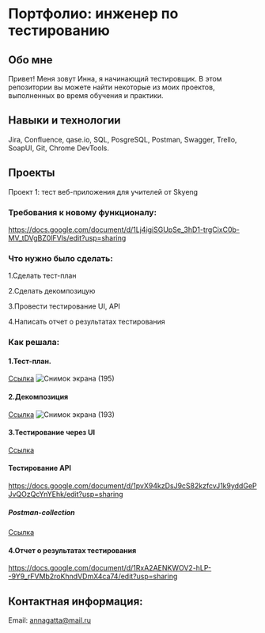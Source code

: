 # Портфолио: инженер по тестированию
## Обо мне
Привет! Меня зовут Инна, я начинающий тестировщик.
В этом репозитории вы можете найти некоторые из моих проектов, выполненных во время обучения и практики.
## Навыки и технологии
Jira, Confluence, qase.io, SQL, PosgreSQL, Postman, Swagger, Trello,
SoapUI, Git, Chrome DevTools.
## Проекты
Проект 1: тест веб-приложения для учителей от Skyeng
### Требования к новому функционалу:
https://docs.google.com/document/d/1Lj4igiSGUpSe_3hD1-trgCixC0b-MV_tDVgBZ0lFVls/edit?usp=sharing
### Что нужно было сделать:
1.Cделать тест-план

2.Сделать декомпозицую

3.Провести тестирование UI, API

4.Написать отчет о результатах тестирования
### Как решала:
#### 1.Тест-план.
[Ссылка](https://docs.google.com/document/d/1K0gE7lsn9j8gMTpMHcichyV7GwwvDIOT6Y7iqy_R12c/edit?usp=sharing) 
![Снимок экрана (195)](https://github.com/Innazavor/My-portfolio/assets/139270013/314b50a7-ee75-46c0-a8c5-0a405a3cd7f3)

#### 2.Декомпозиция
[Ссылка](https://miro.com/app/board/uXjVPm3o5r0=/?share_link_id=793250181833)
![Снимок экрана (193)](https://github.com/Innazavor/My-portfolio/assets/139270013/92b78734-e826-49e8-8709-fc88f70edccf)
#### 3.Тестирование через UI
[Ссылка](https://docs.google.com/document/d/1QAgMcFl_135ByQltVTtyq4rudzClJcBhO1CvNxx-UM0/edit?usp=sharing) 
#### Тестирование API
https://docs.google.com/document/d/1pvX94kzDsJ9cS82kzfcvJ1k9yddGePJvQOzQcYnYEhk/edit?usp=sharing

##### Postman-collection
[Cсылка](https://github.com/Innazavor/My-portfolio/blob/main/%D0%9A%D1%83%D1%80%D1%81%D0%BE%D0%B2%D0%B0%D1%8F%20%D1%80%D0%B0%D0%B1%D0%BE%D1%82%D0%B0%201%20%D0%B8%202.postman_collection.json)

#### 4.Отчет о результатах тестирования
https://docs.google.com/document/d/1RxA2AENKWOV2-hLP--9Y9_rFVMb2roKhndVDmX4ca74/edit?usp=sharing
## Контактная информация:
Email: annagatta@mail.ru

